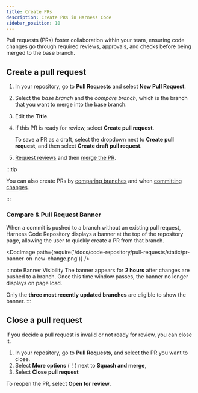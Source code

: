 ```yaml
---
title: Create PRs
description: Create PRs in Harness Code
sidebar_position: 10
---
```


Pull requests (PRs) foster collaboration within your team, ensuring code changes go through required reviews, approvals, and checks before being merged to the base branch.

## Create a pull request

1. In your repository, go to **Pull Requests** and select **New Pull Request**.
2. Select the *base branch* and the *compare branch*, which is the branch that you want to merge into the base branch.
3. Edit the **Title**.
4. If this PR is ready for review, select **Create pull request**.

   To save a PR as a draft, select the dropdown next to **Create pull request**, and then select **Create draft pull request**.

5. [Request reviews](./review-pr.md) and then [merge the PR](./merge-pr.md).

:::tip

You can also create PRs by [comparing branches](../work-in-repos/branch.md#compare-branches-create-a-pr) and when [committing changes](../work-in-repos/commit.md#create-a-commit).

:::

### Compare & Pull Request Banner

When a commit is pushed to a branch without an existing pull request, Harness Code Repository displays a banner at the top of the repository page, allowing the user to quickly create a PR from that branch.

<DocImage path={require('/docs/code-repository/pull-requests/static/pr-banner-on-new-change.png')} />

:::note Banner Visibility
The banner appears for **2 hours** after changes are pushed to a branch. Once this time window passes, the banner no longer displays on page load.

Only the **three most recently updated branches** are eligible to show the banner.
:::

## Close a pull request

If you decide a pull request is invalid or not ready for review, you can close it.

1. In your repository, go to **Pull Requests**, and select the PR you want to close.
2. Select **More options** (&vellip;) next to **Squash and merge**,
3. Select **Close pull request**

To reopen the PR, select **Open for review**.
<!-- 
## Pull request templates

To create a pull request template for a Harness Code repo, create a `pull_request_template.md` file in the repo's `.harness` directory, and then add your Markdown-formatted template to `pull_request_template.md`. For example:

```md
## Change summary

This PR includes changes that...

## Change type

- [ ] Bug fix
- [ ] Enhancements
- [ ] Documentation
- [ ] Maintenance

## Linked issues

This PR includes changes that address the following issues/tickets:

- x
- x
- x

```

When a contributor opens a PR, Harness checks for `pull_request_template.md` in the `.harness` directory and populates the PR description with the template. -->
